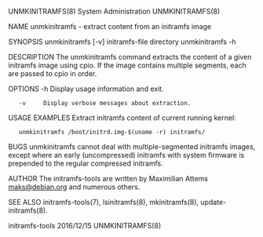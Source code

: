 UNMKINITRAMFS(8)						     System Administration						      UNMKINITRAMFS(8)

NAME
       unmkinitramfs - extract content from an initramfs image

SYNOPSIS
       unmkinitramfs [-v] initramfs-file directory
       unmkinitramfs -h

DESCRIPTION
       The unmkinitramfs command extracts the content of a given initramfs image using cpio.  If the image contains multiple segments, each are passed to cpio
       in order.

OPTIONS
       -h     Display usage information and exit.

       -v     Display verbose messages about extraction.

USAGE EXAMPLES
       Extract initramfs content of current running kernel:

       unmkinitramfs /boot/initrd.img-$(uname -r) initramfs/

BUGS
       unmkinitramfs cannot deal with multiple-segmented initramfs images, except where an early (uncompressed) initramfs with system firmware is prepended to
       the regular compressed initramfs.

AUTHOR
       The initramfs-tools are written by Maximilian Attems <maks@debian.org> and numerous others.

SEE ALSO
       initramfs-tools(7), lsinitramfs(8), mkinitramfs(8), update-initramfs(8).

initramfs-tools								  2016/12/15							      UNMKINITRAMFS(8)
